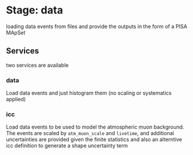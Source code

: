# Stage: data

loading data events from files and provide the outputs in the form of a PISA MApSet

## Services

two services are available

### data

Load data events and just histogram them (no scaling or systematics applied)

### icc

Load data events to be used to model the atmospheric muon background. The events are scaled by `atm_muon_scale` and `livetime`, and additional uncertainties are provided given the finite statistics and also an alterntive icc definition to generate a shape uncertainty term
